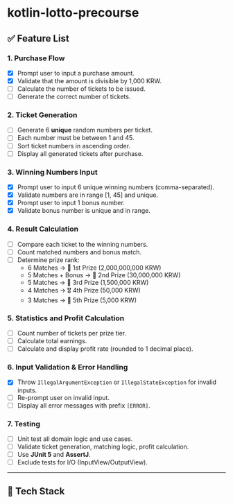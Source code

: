# kotlin-lotto-precourse


## ✅ Feature List

### 1. Purchase Flow
- [x] Prompt user to input a purchase amount.
- [x] Validate that the amount is divisible by 1,000 KRW.
- [ ] Calculate the number of tickets to be issued.
- [ ] Generate the correct number of tickets.

### 2. Ticket Generation
- [ ] Generate 6 **unique** random numbers per ticket.
- [ ] Each number must be between 1 and 45.
- [ ] Sort ticket numbers in ascending order.
- [ ] Display all generated tickets after purchase.

### 3. Winning Numbers Input
- [x] Prompt user to input 6 unique winning numbers (comma-separated).
- [x] Validate numbers are in range [1, 45] and unique.
- [x] Prompt user to input 1 bonus number.
- [x] Validate bonus number is unique and in range.

### 4. Result Calculation
- [ ] Compare each ticket to the winning numbers.
- [ ] Count matched numbers and bonus match.
- [ ] Determine prize rank:
  - 6 Matches → 🥇 1st Prize (2,000,000,000 KRW)
  - 5 Matches + Bonus → 🥈 2nd Prize (30,000,000 KRW)
  - 5 Matches → 🥉 3rd Prize (1,500,000 KRW)
  - 4 Matches → 🎖️ 4th Prize (50,000 KRW)
  - 3 Matches → 🏅 5th Prize (5,000 KRW)

### 5. Statistics and Profit Calculation
- [ ] Count number of tickets per prize tier.
- [ ] Calculate total earnings.
- [ ] Calculate and display profit rate (rounded to 1 decimal place).

### 6. Input Validation & Error Handling
- [x] Throw `IllegalArgumentException` or `IllegalStateException` for invalid inputs.
- [ ] Re-prompt user on invalid input.
- [ ] Display all error messages with prefix `[ERROR]`.

### 7. Testing
- [ ] Unit test all domain logic and use cases.
- [ ] Validate ticket generation, matching logic, profit calculation.
- [ ] Use **JUnit 5** and **AssertJ**.
- [ ] Exclude tests for I/O (InputView/OutputView).

---

## 🧪 Tech Stack
